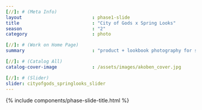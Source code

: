 ```yaml
---
[//]: # (Meta Info)
layout                          : phase1-slide
title 					        : "City of Gods x Spring Looks"
season				            : "2"
category						: photo

[//]: # (Work on Home Page)
summary                         : "product + lookbook photography for streetwear brand, City of Gods"

[//]: # (Catalog All)
catalog-cover-image				: /assets/images/akoben_cover.jpg

[//]: # (Slider)
slider: cityofgods_springlooks_slider
---
```


{% include components/phase-slide-title.html %}
